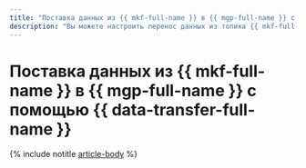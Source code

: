 ```yaml
---
title: "Поставка данных из {{ mkf-full-name }} в {{ mgp-full-name }} с помощью {{ data-transfer-full-name }}"
description: "Вы можете настроить перенос данных из топика {{ mkf-full-name }} в {{ mgp-full-name }} с помощью сервиса {{ data-transfer-full-name }}."
---
```


# Поставка данных из {{ mkf-full-name }} в {{ mgp-full-name }} с помощью {{ data-transfer-full-name }}

{% include notitle [article-body](../../_tutorials/datatransfer/managed-kafka-to-greenplum.md) %}
